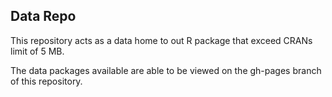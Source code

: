 ## Data Repo

This repository acts as a data home to out R package that exceed CRANs limit of 5 MB.

The data packages available are able to be viewed on the gh-pages branch of this repository.